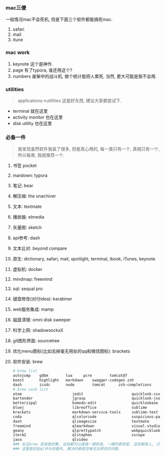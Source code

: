 ### mac三傻

一般情况mac不会死机, 但是下面三个软件都能搞死mac.

1. safari
2. mail
3. itune

### mac work

1. keynote 这个是神作.
2. page 有了typora, 谁还用这个?
3. numbers 废柴中的战斗机, 做个统计能把人累死. 当然, 更大可能是我不会用.

### utilities

> applications->utilities 这是好东西, 建议大家都尝试下.

- terminal 就在这里
- activity monitor 也在这里
- disk utility 也在这里



### 必备一件

> 我发现虽然软件我装了很多, 但是真心用的, 每一类只有一个, 真相只有一个, 所以每类, 我就推荐一个.

1. 书签 pocket

2. mardown: typora

3. 笔记: bear

4. 解压缩: the unachiver

5. 文本: textmate

6. 播放器: elmedia

7. 矢量图: sketch

8. api参考: dash

9. 文本比对: beyond compare

10. 原生: dictionary, safari, mail, spotlight, terminal, ibook, iTunes, keynote 

11. 虚拟机: docker

12. mindmap: freemind

13. sql: sequal pro

14. 键盘修改(对付idea): karabiner

15. web服务集成: mamp

16. 磁盘清理: omni disk sweeper

17. 科学上网: shadowsocksX

18. git图形界面: sourcetree

19. 优化menu图标(比如去掉毫无用处的qq和微信图标): brackets

20. 软件安装: brew

    ```sh
    # brew list
    autojump	gdbm		lua		pcre		tomcat@7
    boost		highlight	markdown	swagger-codegen	zsh
    dash		icu4c		node		tomcat		zsh-completions
    # brew cask list
    atom                       jedit                      quicklook-csv
    bartender                  jgrasp                     quicklook-json
    betterzipql                komodo-edit                quicklookase
    bluej                      libreoffice                sublime
    brackets                   markdown-service-tools     sublime-text
    coda                       qlcolorcode                suspicious-package
    dash                       qlimagesize                textmate
    freemind                   qlmarkdown                 visual-studio-code
    geany                      qlprettypatch              webpquicklook
    iterm2                     qlstephen                  xscope
    java                       qlvideo
    ### 反正brew 安装很优雅, 这些都可以直接一键安装, 一键的意思是, 这些都装上, 只需要按一次回车.
    ### 这里面这些ql开头的插件, 解决的都是空格无法预览的问题.
    ```

    ​